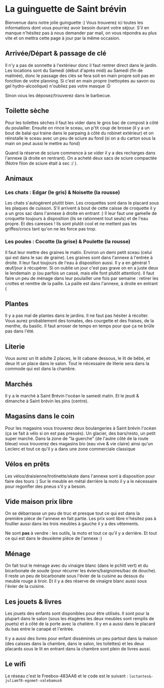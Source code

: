 # La guinguette de Saint brévin

Bienvenue dans notre jolie guinguette :)
Vous trouverez ici toutes les informations dont vous pourriez avoir besoin durant votre séjour.
S'il en manque n'hésitez pas à nous demander par mail, on vous répondra au plus vite et on mettra cette page à jour par la même occasion.

## Arrivée/Départ & passage de clé
Il n'y a pas de sonnette à l'extérieur donc il faut rentrer direct dans le jardin.
Les locations sont du Samedi (début d'après midi) au Samedi (fin de matinée), donc le passage des clés se fera soit en main propre soit pas en fonction de votre planning. Si c'est en main propre (nettoyées au savon ou gel hydro-alcoolique) n'oubliez pas votre masque :D

Sinon vous les déposez/trouverez dans le barbecue.

## Toilette sèche
Pour les toilettes sèches il faut les vider dans le gros bac de compost à côté du poulailler. Ensuite on rince le sceau, un p'tit coup de brosse (il y a un bout de balai qui traine dans le parpaing à côté du robinet extérieur) et on réinstalle le sceau avec un peu de sciure au fond (si on a du carton sous la main on peut aussi le mettre au fond)

Quand la réserve de sciure commence à se vider il y a des recharges dans l'annexe (à droite en rentrant). On a acheté deux sacs de sciure compactée (Notre filon de sciure était à sec :/ ).

## Animaux
### Les chats : Edgar (le gris) & Noisette (la rousse)
Les chats s'autogèrent plutôt bien. Les croquettes sont dans le placard sous les plaques de cuisson. S'il arrivent à bout de cette caisse de croquette il y a un gros sac dans l'annexe à droite en entrant :)
Il leur faut une gamelle de croquette toujours à disposition (ils se rationnent tout seuls) et de l'eau propre. 
Et des caresses ! Ils sont plutôt cool et ne mettent pas les griffes/crocs tant qu'on ne les force pas trop.

### Les poules : Cocotte (la grise) & Poulette (la rousse)
Il faut leur mettre des graines le matin. Environ un demi petit sceau (celui qui est dans le sac de graine). Les graines sont dans l'annexe à l'entrée à droite.
Il leur faut toujours de l'eau à disposition aussi. Il y a en général 1 œuf/jour à récupérer. Si on oublie un jour c'est pas grave on en a juste deux le lendemain :p (ou parfois un cassé, mais elle font plutôt attention). Il faut faire un peu de ménage dans leur poulailler une fois par semaine : retirer les crottes et remttre de la paille. La paille est dans l'annexe, à droite en entrant (

## Plantes
Il y a pas mal de plantes dans le jardins. Il ne faut pas hésiter à récolter. Vous aurez probablement des tomates, des courgette et des fraises, de la menthe, du basilic.
Il faut arroser de temps en temps pour que ça ne brûle pas dans l'été. 

## Literie
Vous aurez un lit adulte 2 places, le lit cabane dessous, le lit de bébé, et deux lit un place dans le salon.
Tout le nécessaire de literie sera dans la commode qui est dans la chambre.

## Marchés
Il y a le marché à Saint Brévin l'océan le samedi matin. Et le jeudi & dimanche à Saint brévin les pins (centre).

## Magasins dans le coin
Pour les magasins vous trouverez deux boulangeries à Saint brévin l'océan (ça se fait à vélo si on est pas pressés). Un glacier, des bars/resto, un petit super marché.
Dans la zone de "la guerche" (de l'autre côté de la route bleue) vous trouverez des magasins bio (eau vive & vie claire) ainsi qu'un Leclerc et tout ce qu'il y a dans une zone commerciale classique

## Vélos en prêts
Les vélos/draisienne/trotinette/skate dans l'annexe sont à disposition pour faire des tours :) 
Sur le meuble en métal derrière la moto il y a le nécessaire pour regonfler des pneus s'il y a besoin.

## Vide maison prix libre
On se débarrasse un peu de truc et presque tout ce qui est dans la première pièce de l'annexe en fait partie. Les prix sont libre n'hésitez pas à foullier aussi dans les trois meubles à gauche il y a des vêtements.

Ne sont **pas** à vendre : les outils, la moto et tout ce qu'il y a derrière. Et tout ce qui est dans le deuxième pièce de l'annexe :)

## Ménage
On fait tout le ménage avec du vinaigre blanc (dans le pchitt vert) et du bicarbonate de soude (pour récurrer les éviers/baignoires/bac de douche).
Il reste un peu de bicarbonate sous l'évier de la cuisine au dessus du meuble rouge à tiroir. Et il y a des réserve de vinaigre blanc aussi sous l'évier de la cuisine.

## Les jouets & livres
Les jouets des enfants sont disponibles pour être utilisés. Il sont pour la plupart dans le salon (sous les étagères les deux meubles sont remplis de jouets) et à côté de la porte avec la chatière. Il y en a aussi dans le placard du bas entre le canapé et l'entrée.

Il y a aussi des livres pour enfant disséminés un peu partout dans la maison (des caisses dans la chambre, dans le salon, les toilettes) et les deux placards sous le lit en entrant dans la chambre sont plein de livres aussi. 

## Le wifi
Le réseau c'est le Freebox-483AA6 et le code est le suivant : `luctantes&-juliam78-egomet-valebamus6`
